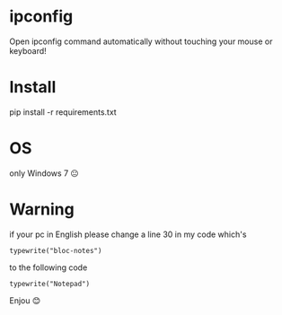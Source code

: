 # ipconfig
Open ipconfig command automatically without touching your mouse or keyboard!

# Install
pip install -r requirements.txt

# OS

only Windows 7 :neutral_face:

# Warning
if your pc in English please change a line 30 in my code which's

``` typewrite("bloc-notes") ```

to the following code

``` typewrite("Notepad") ```

Enjou :blush:
